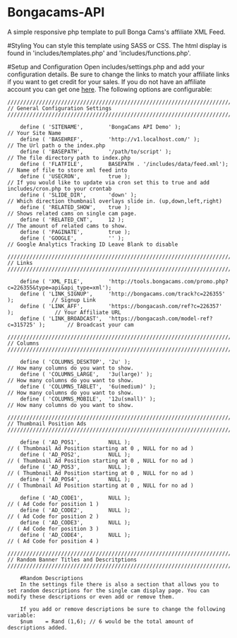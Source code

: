 # Bongacams-API
A simple responsive php template to pull Bonga Cams's affiliate XML Feed.

#Styling
You can style this template using SASS or CSS. The html display is found in 'includes/templates.php' and 'includes/functions.php'.

#Setup and Configuration
Open includes/settings.php and add your configuration details. Be sure to change the links to match your affiliate links if you want to get credit for your sales. If you do not have an affiliate account you can get one <a href="https://bongacash.com/ref?c=226357">here</a>. The following options are configurable:

	/////////////////////////////////////////////////////////////////////////////////////////////////////////////////////////////////
	// General Configuration Settings
	/////////////////////////////////////////////////////////////////////////////////////////////////////////////////////////////////

		define ( 'SITENAME',		'BongaCams API Demo' );								// Your Site Name
		define ( 'BASEHREF',		'http://v1.localhost.com/' );						// The Url path o the index.php
		define ( 'BASEPATH',		'/path/to/script' );								// The file directory path to index.php
		define ( 'FLATFILE',		BASEPATH . '/includes/data/feed.xml');				// Name of file to store xml feed into
		define ( 'USECRON',			true );												// If you would like to update via cron set this to true and add includes/cron.php to your crontab 
		define ( 'SLIDE_DIR',		'down' );											// Which direction thumbnail overlays slide in. (up,down,left,right)
		define ( 'RELATED_SHOW',	true );												// Shows related cams on single cam page.
		define ( 'RELATED_CNT', 	12 );												// The amount of related cams to show.
		define ( 'PAGINATE',		true );												
		define ( 'GOOGLE',			'' );												// Google Analytics Tracking ID Leave Blank to disable

	/////////////////////////////////////////////////////////////////////////////////////////////////////////////////////////////////
	// Links
	/////////////////////////////////////////////////////////////////////////////////////////////////////////////////////////////////

		define ( 'XML_FILE',		'http://tools.bongacams.com/promo.php?c=226355&type=api&api_type=xml');
		define ( 'LINK_SIGNUP',		'http://bongacams.com/track?c=226355' );			// Signup Link
		define ( 'LINK_AFF',		'https://bongacash.com/ref?c=226357' );				// Your Affiliate URL
		define ( 'LINK_BROADCAST',	'https://bongacash.com/model-ref?c=315725' );		// Broadcast your cam	

	/////////////////////////////////////////////////////////////////////////////////////////////////////////////////////////////////
	// Columns
	/////////////////////////////////////////////////////////////////////////////////////////////////////////////////////////////////	

		define ( 'COLUMNS_DESKTOP',	'2u' );												// How many columns do you want to show.
		define ( 'COLUMNS_LARGE',	'3u(large)' );										// How many columns do you want to show.
		define ( 'COLUMNS_TABLET',	'6u(medium)' );										// How many columns do you want to show.	
		define ( 'COLUMNS_MOBILE',	'12u(small)' );										// How many columns do you want to show.			

	/////////////////////////////////////////////////////////////////////////////////////////////////////////////////////////////////
	// Thumbnail Position Ads
	/////////////////////////////////////////////////////////////////////////////////////////////////////////////////////////////////	
	
		define ( 'AD_POS1',			NULL );										// ( Thumbnail Ad Position starting at 0 , NULL for no ad )
		define ( 'AD_POS2',			NULL );										// ( Thumbnail Ad Position starting at 0 , NULL for no ad )
		define ( 'AD_POS3',			NULL );										// ( Thumbnail Ad Position starting at 0 , NULL for no ad )
		define ( 'AD_POS4',			NULL );										// ( Thumbnail Ad Position starting at 0 , NULL for no ad )
		
		define ( 'AD_CODE1',		NULL );										// ( Ad Code for position 1 )
		define ( 'AD_CODE2',		NULL );										// ( Ad Code for position 2 )
		define ( 'AD_CODE3',		NULL );										// ( Ad Code for position 3 )
		define ( 'AD_CODE4',		NULL );										// ( Ad Code for position 4 )	

	/////////////////////////////////////////////////////////////////////////////////////////////////////////////////////////////////
	// Random Banner Titles and Descritptions
	/////////////////////////////////////////////////////////////////////////////////////////////////////////////////////////////////
		
		#Random Descriptions
		In the settings file there is also a section that allows you to set random descriptions for the single cam display page. You can modify these descriptions or even add or remove them.
		
		If you add or remove descriptions be sure to change the following variable:
		$num 	= Rand (1,6); // 6 would be the total amount of descriptions added.
		

